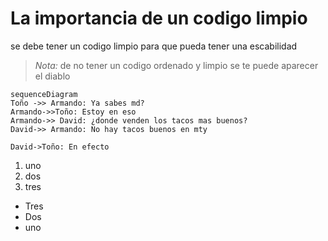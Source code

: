 # La importancia de un codigo limpio 

se debe tener un codigo limpio para que pueda tener una escabilidad 
> *Nota:* de no tener un codigo ordenado y limpio se te puede aparecer el diablo

```mermaid
sequenceDiagram
Toño ->> Armando: Ya sabes md?
Armando->>Toño: Estoy en eso
Armando->> David: ¿donde venden los tacos mas buenos?
David->> Armando: No hay tacos buenos en mty

David->Toño: En efecto
```

1. uno
2. dos
3. tres

- Tres
- Dos 
- uno

